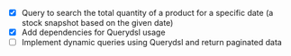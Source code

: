 - [x] Query to search the total quantity of a product for a specific date (a stock snapshot based on the given date)
- [x] Add dependencies for Querydsl usage
- [ ] Implement dynamic queries using Querydsl and return paginated data